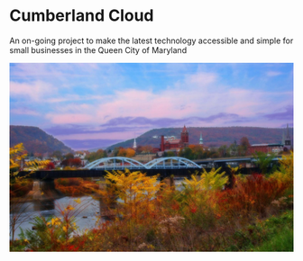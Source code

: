 # Cumberland Cloud

An on-going project to make the latest technology accessible and simple for small businesses in the Queen City of Maryland

![This is a bridge](../assets/cumberland.jpg "Cumberland, MD")